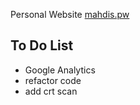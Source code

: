 Personal Website
[mahdis.pw](https://shaddyjr.github.io/mahdiSite)

## To Do List
* Google Analytics
* refactor code
* add crt scan